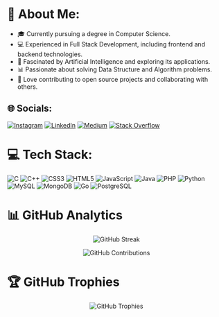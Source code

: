 # 💫 About Me:
- 🎓 Currently pursuing a degree in Computer Science.
- 💻 Experienced in Full Stack Development, including frontend and backend technologies.
- 🤖 Fascinated by Artificial Intelligence and exploring its applications.
- 📊 Passionate about solving Data Structure and Algorithm problems.
- 🌟 Love contributing to open source projects and collaborating with others.

## 🌐 Socials:
[![Instagram](https://img.shields.io/badge/Instagram-%23E4405F.svg?logo=Instagram&logoColor=white)](https://instagram.com/ripulhandoo) [![LinkedIn](https://img.shields.io/badge/LinkedIn-%230077B5.svg?logo=linkedin&logoColor=white)](https://www.linkedin.com/in/ripul-handoo-50263b23b/) [![Medium](https://img.shields.io/badge/Medium-12100E?logo=medium&logoColor=white)](https://medium.com/@ripulhandoo1234) [![Stack Overflow](https://img.shields.io/badge/-Stackoverflow-FE7A16?logo=stack-overflow&logoColor=white)](https://stackoverflow.com/users/ripulhandoo1234@gmail.com) 

# 💻 Tech Stack:
![C](https://img.shields.io/badge/c-%2300599C.svg?style=for-the-badge&logo=c&logoColor=white) ![C++](https://img.shields.io/badge/c++-%2300599C.svg?style=for-the-badge&logo=c%2B%2B&logoColor=white) ![CSS3](https://img.shields.io/badge/css3-%231572B6.svg?style=for-the-badge&logo=css3&logoColor=white) ![HTML5](https://img.shields.io/badge/html5-%23E34F26.svg?style=for-the-badge&logo=html5&logoColor=white) ![JavaScript](https://img.shields.io/badge/javascript-%23323330.svg?style=for-the-badge&logo=javascript&logoColor=%23F7DF1E) ![Java](https://img.shields.io/badge/java-%23ED8B00.svg?style=for-the-badge&logo=java&logoColor=white) ![PHP](https://img.shields.io/badge/php-%23777BB4.svg?style=for-the-badge&logo=php&logoColor=white) ![Python](https://img.shields.io/badge/python-3670A0?style=for-the-badge&logo=python&logoColor=ffdd54) ![MySQL](https://img.shields.io/badge/mysql-%2300f.svg?style=for-the-badge&logo=mysql&logoColor=white) ![MongoDB](https://img.shields.io/badge/MongoDB-%234ea94b.svg?style=for-the-badge&logo=mongodb&logoColor=white)
![Go](https://img.shields.io/badge/Go-%2300ADD8.svg?style=for-the-badge&logo=go&logoColor=white)
![PostgreSQL](https://img.shields.io/badge/PostgreSQL-4169E1?style=for-the-badge&logo=postgresql&logoColor=white)





# 📊 GitHub Analytics
<!-- GitHub Streak -->
<p align="center">
  <img src="https://github-readme-streak-stats.herokuapp.com/?user=RipulHandoo&theme=highcontrast" alt="GitHub Streak" />
</p>

<!-- GitHub Contributions -->
<p align="center">
  <img src="https://github-readme-stats.vercel.app/api?username=RipulHandoo&count_private=true&show_icons=true&theme=highcontrast" alt="GitHub Contributions" />
</p>


# 🏆 GitHub Trophies
<!-- GitHub Trophies -->
<p align="center">
  <img src="https://github-profile-trophy.vercel.app/?username=RipulHandoo&theme=flat&no-frame=true" alt="GitHub Trophies" />
</p>
